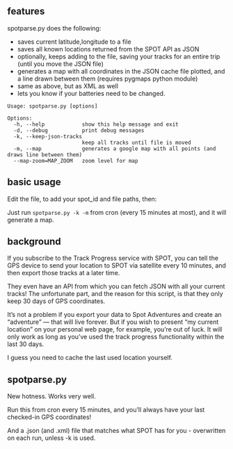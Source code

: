 
features
--------
spotparse.py does the following:
 * saves current latitude,longitude to a file
 * saves all known locations returned from the SPOT API as JSON
 * optionally, keeps adding to the file, saving your tracks for an entire trip (until you move the JSON file)
 * generates a map with all coordinates in the JSON cache file plotted, and a line drawn between them (requires pygmaps python module)
 * same as above, but as XML as well
 * lets you know if your batteries need to be changed.

```
Usage: spotparse.py [options]

Options:
  -h, --help            show this help message and exit
  -d, --debug           print debug messages
  -k, --keep-json-tracks
                        keep all tracks until file is moved
  -m, --map             generates a google map with all points (and draws line between them)
  --map-zoom=MAP_ZOOM   zoom level for map
```

basic usage
-----------
Edit the file, to add your spot_id and file paths, then:

Just run `spotparse.py -k -m` from cron (every 15 minutes at most), and it will generate a map.

background
----------
If you subscribe to the Track Progress service with SPOT, you can tell the GPS device to send your location to SPOT via satellite every 10 minutes, and then export those tracks at a later time.

They even have an API from which you can fetch JSON with all your current tracks! The unfortunate part, and the reason for this script, is that they only keep 30 days of GPS coordinates.

It’s not a problem if you export your data to Spot Adventures and create an “adventure” — that will live forever. But if you wish to present “my current location” on your personal web page, for example, you’re out of luck. It will only work as long as you’ve used the track progress functionality within the last 30 days.

I guess you need to cache the last used location yourself.

spotparse.py
------------
New hotness. Works very well.

Run this from cron every 15 minutes, and you’ll always have your last checked-in GPS coordinates!

And a .json (and .xml) file that matches what SPOT has for you - overwritten on each run, unless -k is used.

